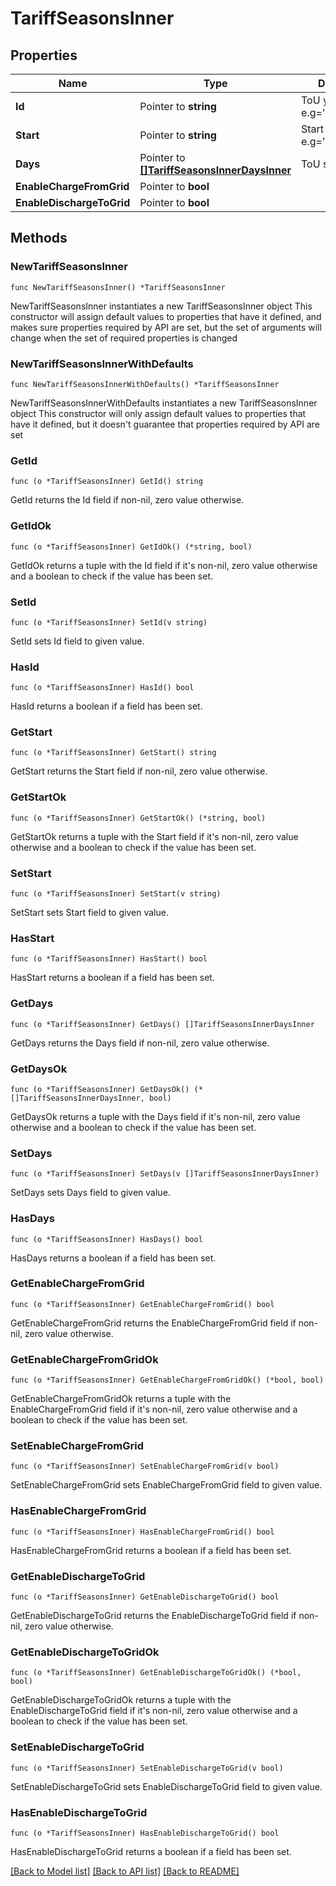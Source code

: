 # TariffSeasonsInner

## Properties

Name | Type | Description | Notes
------------ | ------------- | ------------- | -------------
**Id** | Pointer to **string** | ToU year ID. e.g&#x3D;&#39;all_year_long&#39;. | [optional] 
**Start** | Pointer to **string** | Start of season. e.g&#x3D;&#39;1/1&#39;. | [optional] 
**Days** | Pointer to [**[]TariffSeasonsInnerDaysInner**](TariffSeasonsInnerDaysInner.md) | ToU seasons. | [optional] 
**EnableChargeFromGrid** | Pointer to **bool** |  | [optional] 
**EnableDischargeToGrid** | Pointer to **bool** |  | [optional] 

## Methods

### NewTariffSeasonsInner

`func NewTariffSeasonsInner() *TariffSeasonsInner`

NewTariffSeasonsInner instantiates a new TariffSeasonsInner object
This constructor will assign default values to properties that have it defined,
and makes sure properties required by API are set, but the set of arguments
will change when the set of required properties is changed

### NewTariffSeasonsInnerWithDefaults

`func NewTariffSeasonsInnerWithDefaults() *TariffSeasonsInner`

NewTariffSeasonsInnerWithDefaults instantiates a new TariffSeasonsInner object
This constructor will only assign default values to properties that have it defined,
but it doesn't guarantee that properties required by API are set

### GetId

`func (o *TariffSeasonsInner) GetId() string`

GetId returns the Id field if non-nil, zero value otherwise.

### GetIdOk

`func (o *TariffSeasonsInner) GetIdOk() (*string, bool)`

GetIdOk returns a tuple with the Id field if it's non-nil, zero value otherwise
and a boolean to check if the value has been set.

### SetId

`func (o *TariffSeasonsInner) SetId(v string)`

SetId sets Id field to given value.

### HasId

`func (o *TariffSeasonsInner) HasId() bool`

HasId returns a boolean if a field has been set.

### GetStart

`func (o *TariffSeasonsInner) GetStart() string`

GetStart returns the Start field if non-nil, zero value otherwise.

### GetStartOk

`func (o *TariffSeasonsInner) GetStartOk() (*string, bool)`

GetStartOk returns a tuple with the Start field if it's non-nil, zero value otherwise
and a boolean to check if the value has been set.

### SetStart

`func (o *TariffSeasonsInner) SetStart(v string)`

SetStart sets Start field to given value.

### HasStart

`func (o *TariffSeasonsInner) HasStart() bool`

HasStart returns a boolean if a field has been set.

### GetDays

`func (o *TariffSeasonsInner) GetDays() []TariffSeasonsInnerDaysInner`

GetDays returns the Days field if non-nil, zero value otherwise.

### GetDaysOk

`func (o *TariffSeasonsInner) GetDaysOk() (*[]TariffSeasonsInnerDaysInner, bool)`

GetDaysOk returns a tuple with the Days field if it's non-nil, zero value otherwise
and a boolean to check if the value has been set.

### SetDays

`func (o *TariffSeasonsInner) SetDays(v []TariffSeasonsInnerDaysInner)`

SetDays sets Days field to given value.

### HasDays

`func (o *TariffSeasonsInner) HasDays() bool`

HasDays returns a boolean if a field has been set.

### GetEnableChargeFromGrid

`func (o *TariffSeasonsInner) GetEnableChargeFromGrid() bool`

GetEnableChargeFromGrid returns the EnableChargeFromGrid field if non-nil, zero value otherwise.

### GetEnableChargeFromGridOk

`func (o *TariffSeasonsInner) GetEnableChargeFromGridOk() (*bool, bool)`

GetEnableChargeFromGridOk returns a tuple with the EnableChargeFromGrid field if it's non-nil, zero value otherwise
and a boolean to check if the value has been set.

### SetEnableChargeFromGrid

`func (o *TariffSeasonsInner) SetEnableChargeFromGrid(v bool)`

SetEnableChargeFromGrid sets EnableChargeFromGrid field to given value.

### HasEnableChargeFromGrid

`func (o *TariffSeasonsInner) HasEnableChargeFromGrid() bool`

HasEnableChargeFromGrid returns a boolean if a field has been set.

### GetEnableDischargeToGrid

`func (o *TariffSeasonsInner) GetEnableDischargeToGrid() bool`

GetEnableDischargeToGrid returns the EnableDischargeToGrid field if non-nil, zero value otherwise.

### GetEnableDischargeToGridOk

`func (o *TariffSeasonsInner) GetEnableDischargeToGridOk() (*bool, bool)`

GetEnableDischargeToGridOk returns a tuple with the EnableDischargeToGrid field if it's non-nil, zero value otherwise
and a boolean to check if the value has been set.

### SetEnableDischargeToGrid

`func (o *TariffSeasonsInner) SetEnableDischargeToGrid(v bool)`

SetEnableDischargeToGrid sets EnableDischargeToGrid field to given value.

### HasEnableDischargeToGrid

`func (o *TariffSeasonsInner) HasEnableDischargeToGrid() bool`

HasEnableDischargeToGrid returns a boolean if a field has been set.


[[Back to Model list]](../README.md#documentation-for-models) [[Back to API list]](../README.md#documentation-for-api-endpoints) [[Back to README]](../README.md)



